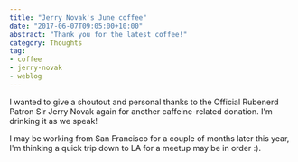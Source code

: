 ```yaml
---
title: "Jerry Novak's June coffee"
date: "2017-06-07T09:05:00+10:00"
abstract: "Thank you for the latest coffee!"
category: Thoughts
tag:
- coffee
- jerry-novak
- weblog
---
```

I wanted to give a shoutout and personal thanks to the Official Rubenerd Patron Sir Jerry Novak again for another caffeine-related donation. I'm drinking it as we speak!

I may be working from San Francisco for a couple of months later this year, I'm thinking a quick trip down to LA for a meetup may be in order :).

